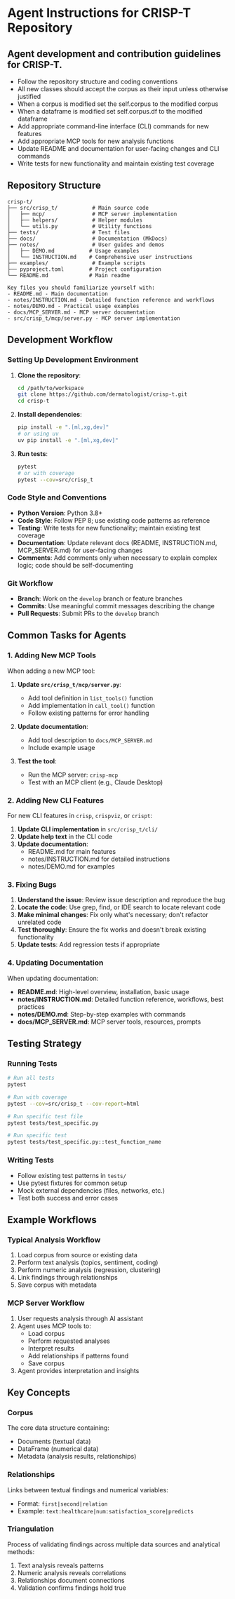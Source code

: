 # Agent Instructions for CRISP-T Repository


## Agent development and contribution guidelines for CRISP-T.

- Follow the repository structure and coding conventions
- All new classes should accept the corpus as their input unless otherwise justified
- When a corpus is modified set the self.corpus to the modified corpus
- When a dataframe is modified set self.corpus.df to the modified dataframe
- Add appropriate command-line interface (CLI) commands for new features
- Add appropriate MCP tools for new analysis functions
- Update README and documentation for user-facing changes and CLI commands
- Write tests for new functionality and maintain existing test coverage

## Repository Structure

```
crisp-t/
├── src/crisp_t/           # Main source code
│   ├── mcp/               # MCP server implementation
│   ├── helpers/           # Helper modules
│   └── utils.py           # Utility functions
├── tests/                 # Test files
├── docs/                  # Documentation (MkDocs)
├── notes/                 # User guides and demos
│   ├── DEMO.md           # Usage examples
│   └── INSTRUCTION.md    # Comprehensive user instructions
├── examples/              # Example scripts
├── pyproject.toml        # Project configuration
└── README.md             # Main readme

Key files you should familiarize yourself with:
- README.md - Main documentation
- notes/INSTRUCTION.md - Detailed function reference and workflows
- notes/DEMO.md - Practical usage examples
- docs/MCP_SERVER.md - MCP server documentation
- src/crisp_t/mcp/server.py - MCP server implementation
```

## Development Workflow

### Setting Up Development Environment

1. **Clone the repository**:
   ```bash
   cd /path/to/workspace
   git clone https://github.com/dermatologist/crisp-t.git
   cd crisp-t
   ```

2. **Install dependencies**:
   ```bash
   pip install -e ".[ml,xg,dev]"
   # or using uv
   uv pip install -e ".[ml,xg,dev]"
   ```

3. **Run tests**:
   ```bash
   pytest
   # or with coverage
   pytest --cov=src/crisp_t
   ```

### Code Style and Conventions

- **Python Version**: Python 3.8+
- **Code Style**: Follow PEP 8; use existing code patterns as reference
- **Testing**: Write tests for new functionality; maintain existing test coverage
- **Documentation**: Update relevant docs (README, INSTRUCTION.md, MCP_SERVER.md) for user-facing changes
- **Comments**: Add comments only when necessary to explain complex logic; code should be self-documenting

### Git Workflow

- **Branch**: Work on the `develop` branch or feature branches
- **Commits**: Use meaningful commit messages describing the change
- **Pull Requests**: Submit PRs to the `develop` branch

## Common Tasks for Agents

### 1. Adding New MCP Tools

When adding a new MCP tool:

1. **Update `src/crisp_t/mcp/server.py`**:
   - Add tool definition in `list_tools()` function
   - Add implementation in `call_tool()` function
   - Follow existing patterns for error handling

2. **Update documentation**:
   - Add tool description to `docs/MCP_SERVER.md`
   - Include example usage

3. **Test the tool**:
   - Run the MCP server: `crisp-mcp`
   - Test with an MCP client (e.g., Claude Desktop)

### 2. Adding New CLI Features

For new CLI features in `crisp`, `crispviz`, or `crispt`:

1. **Update CLI implementation** in `src/crisp_t/cli/`
2. **Update help text** in the CLI code
3. **Update documentation**:
   - README.md for main features
   - notes/INSTRUCTION.md for detailed instructions
   - notes/DEMO.md for examples

### 3. Fixing Bugs

1. **Understand the issue**: Review issue description and reproduce the bug
2. **Locate the code**: Use grep, find, or IDE search to locate relevant code
3. **Make minimal changes**: Fix only what's necessary; don't refactor unrelated code
4. **Test thoroughly**: Ensure the fix works and doesn't break existing functionality
5. **Update tests**: Add regression tests if appropriate

### 4. Updating Documentation

When updating documentation:

- **README.md**: High-level overview, installation, basic usage
- **notes/INSTRUCTION.md**: Detailed function reference, workflows, best practices
- **notes/DEMO.md**: Step-by-step examples with commands
- **docs/MCP_SERVER.md**: MCP server tools, resources, prompts

## Testing Strategy

### Running Tests

```bash
# Run all tests
pytest

# Run with coverage
pytest --cov=src/crisp_t --cov-report=html

# Run specific test file
pytest tests/test_specific.py

# Run specific test
pytest tests/test_specific.py::test_function_name
```

### Writing Tests

- Follow existing test patterns in `tests/`
- Use pytest fixtures for common setup
- Mock external dependencies (files, networks, etc.)
- Test both success and error cases


## Example Workflows

### Typical Analysis Workflow

1. Load corpus from source or existing data
2. Perform text analysis (topics, sentiment, coding)
3. Perform numeric analysis (regression, clustering)
4. Link findings through relationships
5. Save corpus with metadata

### MCP Server Workflow

1. User requests analysis through AI assistant
2. Agent uses MCP tools to:
   - Load corpus
   - Perform requested analyses
   - Interpret results
   - Add relationships if patterns found
   - Save corpus
3. Agent provides interpretation and insights

## Key Concepts

### Corpus
The core data structure containing:
- Documents (textual data)
- DataFrame (numerical data)
- Metadata (analysis results, relationships)

### Relationships
Links between textual findings and numerical variables:
- Format: `first|second|relation`
- Example: `text:healthcare|num:satisfaction_score|predicts`

### Triangulation
Process of validating findings across multiple data sources and analytical methods:
1. Text analysis reveals patterns
2. Numeric analysis reveals correlations
3. Relationships document connections
4. Validation confirms findings hold true


